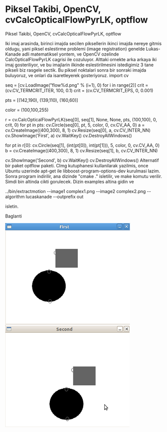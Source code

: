 # Piksel Takibi, OpenCV, cvCalcOpticalFlowPyrLK, optflow




Piksel Takibi, OpenCV, cvCalcOpticalFlowPyrLK, optflow




Iki imaj arasinda, birinci imajda secilen piksellerin ikinci imajda nereye gitmis oldugu, yani piksel eslestirme problemi (image registration) genelde Lukas-Kanade adli matematiksel yontem, ve OpenCV ozelinde CalcOpticalFlowPyrLK cagrisi ile cozuluyor. Alttaki ornekte arka arkaya iki imaj gosteriliyor, ve bu imajlarin ilkinde eslestirilmesini istedigimiz 3 tane pikseli biz rasgele sectik. Bu piksel noktalari sonra bir sonraki imajda buluyoruz, ve onlari da isaretleyerek gosteriyoruz.
import cv

seq = [cv.LoadImage("flow%d.png" % (i+1), 0) for i in range(2)]
crit = (cv.CV_TERMCRIT_ITER, 100, 0.1)
crit = (cv.CV_TERMCRIT_EPS, 0, 0.001)

pts = [(142,190), (139,110), (160,60)]

color = (100,100,255)

r = cv.CalcOpticalFlowPyrLK(seq[0], seq[1], None, None,
                    pts, (100,100), 0, crit, 0)
for pt in pts:
cv.Circle(seq[0], pt, 5, color, 0, cv.CV_AA, 0)
a = cv.CreateImage((400,300), 8, 1)
cv.Resize(seq[0], a, cv.CV_INTER_NN)
cv.ShowImage('First', a)
cv.WaitKey()
cv.DestroyAllWindows()

for pt in r[0]:
cv.Circle(seq[1], (int(pt[0]), int(pt[1])), 5, color, 0, cv.CV_AA, 0)
b = cv.CreateImage((400,300), 8, 1)
cv.Resize(seq[1], b, cv.CV_INTER_NN)

cv.ShowImage('Second', b)
cv.WaitKey()
cv.DestroyAllWindows()
Alternatif bir paket optflow paketi. CImg kutuphanesi kullanilarak yazilmis, once Ubuntu uzerinde apt-get ile libboost-program-options-dev kurulmasi lazim. Sonra program indirilir, ana dizinde "cmake ." isletilir, ve make komutu verilir. Simdi bin altinda cikti gorulecek. Dizin examples altina gidin ve

../bin/extractmotion --image1 complex1.png --image2 complex2.png --algorithm lucaskanade --outprefix out

isletin.

Baglanti




![](flow1.png)
![](flow2.png)
